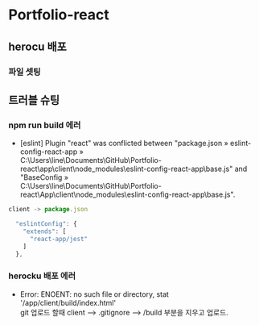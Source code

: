 # Portfolio-react
## herocu 배포
### 파일 셋팅


## 트러블 슈팅
### npm run build 에러
- [eslint] Plugin "react" was conflicted between "package.json » eslint-config-react-app »     <br>C:\Users\line\Documents\GitHub\Portfolio-react\app\client\node_modules\eslint-config-react-app\base.js" and "BaseConfig » <br>C:\Users\line\Documents\GitHub\Portfolio-react\App\client\node_modules\eslint-config-react-app\base.js".<br>

```js
client -> package.json

  "eslintConfig": {
    "extends": [
      "react-app/jest"
    ]
  },
```
### herocku 배포 에러
- Error: ENOENT: no such file or directory, stat '/app/client/build/index.html'<br>
git 업로드 할때 client  -->  .gitignore -->  /build 부분을 지우고 업로드.<br>

